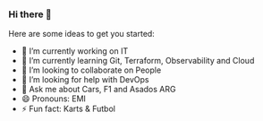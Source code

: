 ### Hi there 👋

Here are some ideas to get you started:

- 🔭 I’m currently working on IT
- 🌱 I’m currently learning Git, Terraform, Observability and Cloud
- 👯 I’m looking to collaborate on People
- 🤔 I’m looking for help with DevOps
- 💬 Ask me about Cars, F1 and Asados ARG
- 😄 Pronouns: EMI
- ⚡ Fun fact: Karts & Futbol
